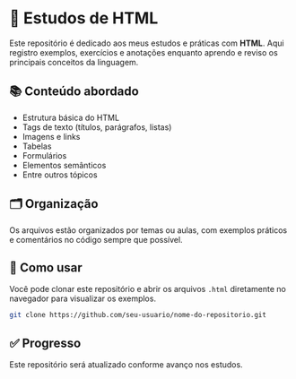# 📄 Estudos de HTML

Este repositório é dedicado aos meus estudos e práticas com **HTML**. Aqui registro exemplos, exercícios e anotações enquanto aprendo e reviso os principais conceitos da linguagem.

## 📚 Conteúdo abordado

* Estrutura básica do HTML
* Tags de texto (títulos, parágrafos, listas)
* Imagens e links
* Tabelas
* Formulários
* Elementos semânticos
* Entre outros tópicos

## 🗂️ Organização

Os arquivos estão organizados por temas ou aulas, com exemplos práticos e comentários no código sempre que possível.

## 🚀 Como usar

Você pode clonar este repositório e abrir os arquivos `.html` diretamente no navegador para visualizar os exemplos.

```bash
git clone https://github.com/seu-usuario/nome-do-repositorio.git
```

## ✅ Progresso

Este repositório será atualizado conforme avanço nos estudos.
